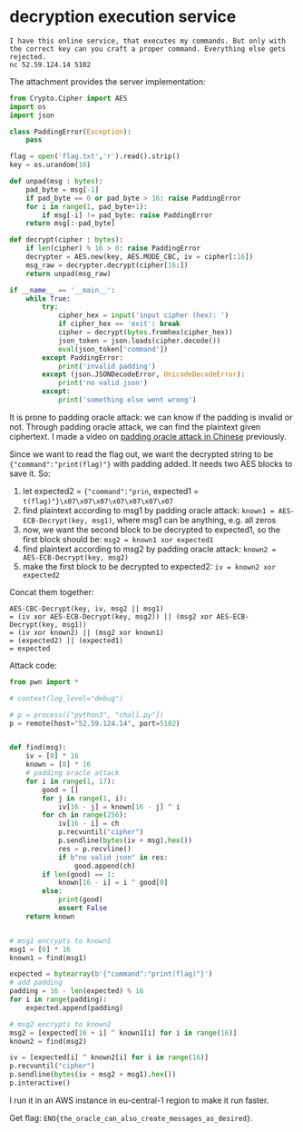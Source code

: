 #  decryption execution service

```
I have this online service, that executes my commands. But only with the correct key can you craft a proper command. Everything else gets rejected.
nc 52.59.124.14 5102
```

The attachment provides the server implementation:

```python
from Crypto.Cipher import AES
import os
import json

class PaddingError(Exception):
	pass

flag = open('flag.txt','r').read().strip()
key = os.urandom(16)

def unpad(msg : bytes):
	pad_byte = msg[-1]
	if pad_byte == 0 or pad_byte > 16: raise PaddingError
	for i in range(1, pad_byte+1):
		if msg[-i] != pad_byte: raise PaddingError
	return msg[:-pad_byte]

def decrypt(cipher : bytes):
	if len(cipher) % 16 > 0: raise PaddingError
	decrypter = AES.new(key, AES.MODE_CBC, iv = cipher[:16])
	msg_raw = decrypter.decrypt(cipher[16:])
	return unpad(msg_raw)

if __name__ == '__main__':
	while True:
		try:
			cipher_hex = input('input cipher (hex): ')
			if cipher_hex == 'exit': break
			cipher = decrypt(bytes.fromhex(cipher_hex))
			json_token = json.loads(cipher.decode())
			eval(json_token['command'])
		except PaddingError:
			print('invalid padding')
		except (json.JSONDecodeError, UnicodeDecodeError):
			print('no valid json')
		except:
			print('something else went wrong')
```

It is prone to padding oracle attack: we can know if the padding is invalid or not. Through padding oracle attack, we can find the plaintext given ciphertext. I made a video on [padding oracle attack in Chinese](https://www.bilibili.com/video/BV1au4y1m7KQ/) previously.

Since we want to read the flag out, we want the decrypted string to be `{"command":"print(flag)"}` with padding added. It needs two AES blocks to save it. So:

1. let expected2 = `{"command":"prin`, expected1 = `t(flag)"}\x07\x07\x07\x07\x07\x07\x07`
2. find plaintext according to msg1 by padding oracle attack: `known1 = AES-ECB-Decrypt(key, msg1)`, where msg1 can be anything, e.g. all zeros
3. now, we want the second block to be decrypted to expected1, so the first block should be: `msg2 = known1 xor expected1`
4. find plaintext according to msg2 by padding oracle attack: `known2 = AES-ECB-Decrypt(key, msg2)`
5. make the first block to be decrypted to expected2: `iv = known2 xor expected2`

Concat them together:

```
AES-CBC-Decrypt(key, iv, msg2 || msg1)
= (iv xor AES-ECB-Decrypt(key, msg2)) || (msg2 xor AES-ECB-Decrypt(key, msg1))
= (iv xor known2) || (msg2 xor known1)
= (expected2) || (expected1)
= expected
```

Attack code:

```python
from pwn import *

# context(log_level="debug")

# p = process(["python3", "chall.py"])
p = remote(host="52.59.124.14", port=5102)


def find(msg):
    iv = [0] * 16
    known = [0] * 16
    # padding oracle attack
    for i in range(1, 17):
        good = []
        for j in range(1, i):
            iv[16 - j] = known[16 - j] ^ i
        for ch in range(256):
            iv[16 - i] = ch
            p.recvuntil("cipher")
            p.sendline(bytes(iv + msg).hex())
            res = p.recvline()
            if b"no valid json" in res:
                good.append(ch)
        if len(good) == 1:
            known[16 - i] = i ^ good[0]
        else:
            print(good)
            assert False
    return known


# msg1 encrypts to known1
msg1 = [0] * 16
known1 = find(msg1)

expected = bytearray(b'{"command":"print(flag)"}')
# add padding
padding = 16 - len(expected) % 16
for i in range(padding):
    expected.append(padding)

# msg2 encrypts to known2
msg2 = [expected[16 + i] ^ known1[i] for i in range(16)]
known2 = find(msg2)

iv = [expected[i] ^ known2[i] for i in range(16)]
p.recvuntil("cipher")
p.sendline(bytes(iv + msg2 + msg1).hex())
p.interactive()
```

I run it in an AWS instance in eu-central-1 region to make it run faster.

Get flag: `ENO{the_oracle_can_also_create_messages_as_desired}`.
